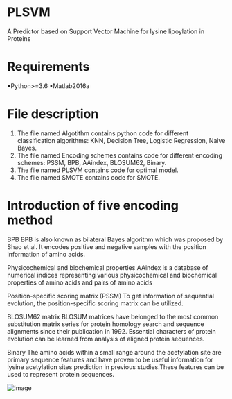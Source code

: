 # PLSVM
A Predictor based on Support Vector Machine for lysine lipoylation in Proteins 
# Requirements
•Python>=3.6
•Matlab2016a
# File description
1. The file named Algotithm contains python code for different classification algorithms: KNN, Decision Tree, Logistic Regression, Naive Bayes.
2. The file named Encoding schemes contains code for different encoding schemes: PSSM, BPB, AAindex, BLOSUM62, Binary.
3. The file named PLSVM contains code for optimal model.
4. The file named SMOTE contains code for SMOTE.
# Introduction of five encoding method
BPB
BPB is also known as bilateral Bayes algorithm which was proposed by Shao et al. It encodes positive and negative samples with the position information of amino acids.

Physicochemical and biochemical properties
AAindex is a database of numerical indices representing various physicochemical and biochemical properties of amino acids and pairs of amino acids

Position-specific scoring matrix (PSSM)
To get information of sequential evolution, the position-specific scoring matrix can be utilized. 

BLOSUM62 matrix
BLOSUM matrices have belonged to the most common substitution matrix series for protein homology search and sequence alignments since their publication in 1992. Essential characters of protein evolution can be learned from analysis of aligned protein sequences.

Binary
The amino acids within a small range around the acetylation site are primary sequence features and have proven to be useful information for lysine acetylation sites prediction in previous studies.These features can be used to represent protein sequences.

![image](https://github.com/stars20180811/PLSVM/blob/master/Figure%201.jpg)








